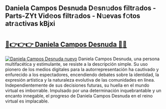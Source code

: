 ## Daniela Campos Desnuda D𝚎sn𝚞dos filtr𝚊dos - Parts-ZYt Vid𝚎os filtr𝚊dos - N𝚞evas f𝚘tos atr𝚊ctivas kBjxi

# <h2><a href="http://mb7ccj.tromn.icu/?c=Daniela+Campos+Desnuda">🔗👉👉👉 Daniela Campos Desnuda 🔗🔗</a></h2>

[![Daniela Campos Desnuda nuevo](https://i.imgur.com/pEAQMta.gif)](http://mb7ccj.tromn.icu/?c=Daniela+Campos+Desnuda)
Daniela Campos Desnuda, una persona multifacética y estimulante, se resiste a la descripción simple. Su uso pionero de los medios digitales para la autorrepresentación ha cautivado y enfurecido a los espectadores, encendiendo debates sobre la identidad, la expresión artística y la naturaleza evolutiva de las comunidades en línea. Independientemente de sus decisiones futuras, su huella en el mundo virtual es imborrable. Impulsado por una determinación inquebrantable y un encanto innegable, el progreso de Daniela Campos Desnuda en el reino virtual es implacable.
